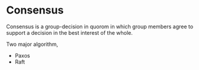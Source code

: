 # Consensus

Consensus is a group-decision in quorom in which group members agree to support a decision in the best interest of the whole. 

Two major algorithm,

* Paxos
* Raft